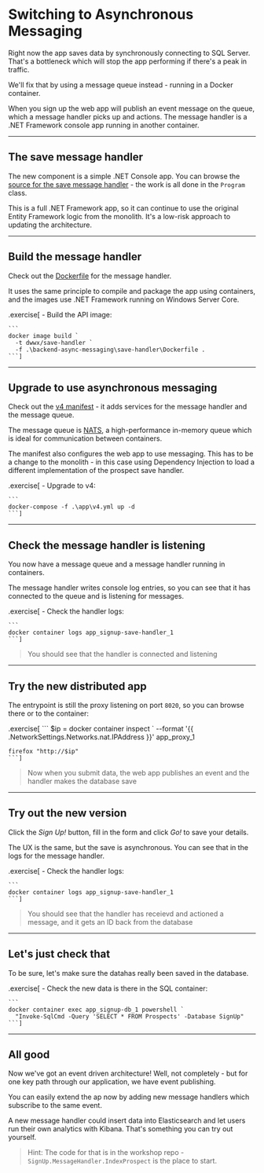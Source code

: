 # Switching to Asynchronous Messaging

Right now the app saves data by synchronously connecting to SQL Server. That's a bottleneck which will stop the app performing if there's a peak in traffic.

We'll fix that by using a message queue instead - running in a Docker container. 

When you sign up the web app will publish an event message on the queue, which a message handler picks up and actions. The message handler is a .NET Framework console app running in another container.

---

## The save message handler

The new component is a simple .NET Console app. You can browse the [source for the save message handler](./signup/src/SignUp.MessageHandlers.SaveProspect) - the work is all done in the `Program` class.

This is a full .NET Framework app, so it can continue to use the original Entity Framework logic from the monolith. It's a low-risk approach to updating the architecture.

---

## Build the message handler

Check out the [Dockerfile](./backend-async-messaging/save-handler/Dockerfile) for the message handler. 

It uses the same principle to compile and package the app using containers, and the images use .NET Framework running on Windows Server Core. 

.exercise[
    - Build the API image:

    ```
    docker image build `
      -t dwwx/save-handler `
      -f .\backend-async-messaging\save-handler\Dockerfile .
    ```]

---

## Upgrade to use asynchronous messaging

Check out the [v4 manifest](./app/v4.yml) - it adds services for the message handler and the message queue.

The message queue is [NATS](https://nats.io), a high-performance in-memory queue which is ideal for communication between containers.

The manifest also configures the web app to use messaging. This has to be a change to the monolith - in this case using Dependency Injection to load a different implementation of the prospect save handler.

.exercise[
    - Upgrade to v4:

    ```
    docker-compose -f .\app\v4.yml up -d
    ```] 
---

## Check the message handler is listening

You now have a message queue and a message handler running in containers. 

The message handler writes console log entries, so you can see that it has connected to the queue and is listening for messages.

.exercise[
    - Check the handler logs:

    ```
    docker container logs app_signup-save-handler_1
    ```] 

> You should see that the handler is connected and listening

---

## Try the new distributed app

The entrypoint is still the proxy listening on port `8020`, so you can browse there or to the container:

.exercise[
    ```
    $ip = docker container inspect `
      --format '{{ .NetworkSettings.Networks.nat.IPAddress }}' app_proxy_1

    firefox "http://$ip"
    ```]

> Now when you submit data, the web app publishes an event and the handler makes the database save

---

## Try out the new version

Click the _Sign Up!_ button, fill in the form and click _Go!_ to save your details.

The UX is the same, but the save is asynchronous. You can see that in the logs for the message handler.

.exercise[
    - Check the handler logs:

    ```
    docker container logs app_signup-save-handler_1
    ```] 

> You should see that the handler has receievd and actioned a message, and it gets an ID back from the database

---

## Let's just check that

To be sure, let's make sure the datahas really been saved in the database.

.exercise[
    - Check the new data is there in the SQL container:

    ```
    docker container exec app_signup-db_1 powershell `
      "Invoke-SqlCmd -Query 'SELECT * FROM Prospects' -Database SignUp"
    ```]

---

## All good

Now we've got an event driven architecture! Well, not completely - but for one key path through our application, we have event publishing.

You can easily extend the ap now by adding new message handlers which subscribe to the same event.

A new message handler could insert data into Elasticsearch and let users run their own analytics with Kibana. That's something you can try out yourself.

> Hint: The code for that is in the workshop repo - `SignUp.MessageHandler.IndexProspect` is the place to start.